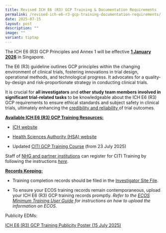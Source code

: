 ```yaml
---
title: Revised ICH E6 (R3) GCP Training & Documentation Requirements
permalink: /revised-ich-e6-r3-gcp-training-documentation-requirements/
date: 2025-07-15
layout: post
description: ""
image: ""
variant: tiptap
---
```

<p>The<strong> </strong>ICH E6 (R3) GCP Principles and Annex 1 will be effective <strong><u>1 January 2026</u></strong> in
Singapore.</p>
<p>The E6 (R3) guideline outlines GCP principles within the changing environment
of clinical trials, fostering innovations in trial design, operational
methods, and technological progress. It advocates for a quality-by-design
and risk-proportionate strategy in conducting clinical trials.</p>
<p>It is crucial for <strong>all investigators</strong> and <strong>other study team members involved in significant trial-related tasks</strong> to
be knowledgeable about the ICH E6 (R3) GCP requirements to ensure ethical
standards and subject safety in clinical trials, ultimately enhancing the <u>credibility and reliability </u>of
trial outcomes.</p>
<p><strong><u>Available ICH E6 (R3) GCP Training Resources:</u></strong>
</p>
<ul data-tight="true" class="tight">
<li>
<p><a href="https://www.ich.org/page/efficacy-guidelines#6-2" rel="noopener noreferrer nofollow" target="_blank">ICH website</a>
</p>
</li>
<li>
<p><a href="https://www.hsa.gov.sg/clinical-trials/good-clinical-practice" rel="noopener noreferrer nofollow" target="_blank">Health Sciences Authority (HSA) website</a>
</p>
</li>
<li>
<p>Updated <a href="https://about.citiprogram.org/series/good-clinical-practice-gcp/" rel="noopener noreferrer nofollow" target="_blank">CITI GCP Training Course</a> (from
23 July 2025)</p>
</li>
</ul>
<p>Staff of <u>NHG and partner institutions</u> can register for CITI Training
by following the instructions <em><a href="https://ethics.gri.nhg.com.sg/citi-trainingprogm/" rel="noopener noreferrer nofollow" target="_blank">here</a></em>.</p>
<p><strong><u>Records Keeping:</u></strong>
</p>
<ul data-tight="true" class="tight">
<li>
<p>Training completion records should be filed in the <u>Investigator Site File</u>.</p>
</li>
<li>
<p>To ensure your ECOS training records remain contemporaneous, upload your
ICH E6 (R3) GCP training records promptly. <em>Refer to the <a href="https://ecossupport.gri.nhg.com.sg/userguides/" rel="noopener noreferrer nofollow" target="_blank">ECOS Minimum Training User Guide</a> for instructions on how to upload the information on ECOS.</em>
</p>
</li>
</ul>
<p>Publicity EDMs:</p>
<p><a href="/files/Announcement/ich_e6_r3_gcp_training_publicity_poster_15jul25_.pdf" rel="noopener noreferrer nofollow" target="_blank">ICH E6 (R3) GCP Training Publicity Poster (15 July 2025)</a>
</p>
<p></p>
<p></p>